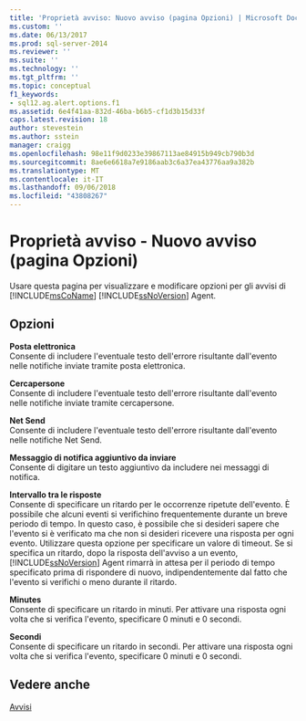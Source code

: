 ```yaml
---
title: 'Proprietà avviso: Nuovo avviso (pagina Opzioni) | Microsoft Docs'
ms.custom: ''
ms.date: 06/13/2017
ms.prod: sql-server-2014
ms.reviewer: ''
ms.suite: ''
ms.technology: ''
ms.tgt_pltfrm: ''
ms.topic: conceptual
f1_keywords:
- sql12.ag.alert.options.f1
ms.assetid: 6e4f41aa-832d-46ba-b6b5-cf1d3b15d33f
caps.latest.revision: 18
author: stevestein
ms.author: sstein
manager: craigg
ms.openlocfilehash: 98e11f9d0233e39867113ae84915b949cb790b3d
ms.sourcegitcommit: 8ae6e6618a7e9186aab3c6a37ea43776aa9a382b
ms.translationtype: MT
ms.contentlocale: it-IT
ms.lasthandoff: 09/06/2018
ms.locfileid: "43808267"
---
```

# <a name="alert-properties-new-alert-options-page"></a>Proprietà avviso - Nuovo avviso (pagina Opzioni)
  Usare questa pagina per visualizzare e modificare opzioni per gli avvisi di [!INCLUDE[msCoName](../../includes/msconame-md.md)] [!INCLUDE[ssNoVersion](../../includes/ssnoversion-md.md)] Agent.  
  
## <a name="options"></a>Opzioni  
 **Posta elettronica**  
 Consente di includere l'eventuale testo dell'errore risultante dall'evento nelle notifiche inviate tramite posta elettronica.  
  
 **Cercapersone**  
 Consente di includere l'eventuale testo dell'errore risultante dall'evento nelle notifiche inviate tramite cercapersone.  
  
 **Net Send**  
 Consente di includere l'eventuale testo dell'errore risultante dall'evento nelle notifiche Net Send.  
  
 **Messaggio di notifica aggiuntivo da inviare**  
 Consente di digitare un testo aggiuntivo da includere nei messaggi di notifica.  
  
 **Intervallo tra le risposte**  
 Consente di specificare un ritardo per le occorrenze ripetute dell'evento. È possibile che alcuni eventi si verifichino frequentemente durante un breve periodo di tempo. In questo caso, è possibile che si desideri sapere che l'evento si è verificato ma che non si desideri ricevere una risposta per ogni evento. Utilizzare questa opzione per specificare un valore di timeout. Se si specifica un ritardo, dopo la risposta dell'avviso a un evento, [!INCLUDE[ssNoVersion](../../includes/ssnoversion-md.md)] Agent rimarrà in attesa per il periodo di tempo specificato prima di rispondere di nuovo, indipendentemente dal fatto che l'evento si verifichi o meno durante il ritardo.  
  
 **Minutes**  
 Consente di specificare un ritardo in minuti. Per attivare una risposta ogni volta che si verifica l'evento, specificare 0 minuti e 0 secondi.  
  
 **Secondi**  
 Consente di specificare un ritardo in secondi. Per attivare una risposta ogni volta che si verifica l'evento, specificare 0 minuti e 0 secondi.  
  
## <a name="see-also"></a>Vedere anche  
 [Avvisi](alerts.md)  
  
  
